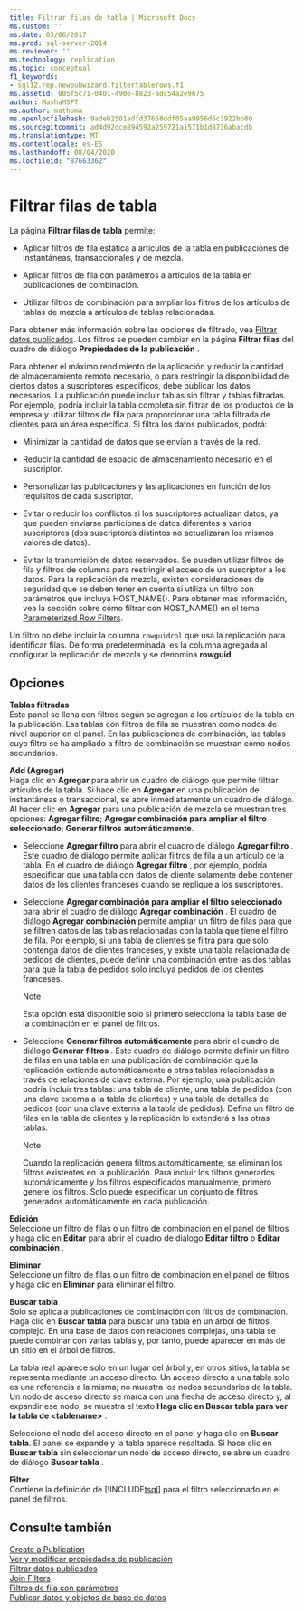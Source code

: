 ```yaml
---
title: Filtrar filas de tabla | Microsoft Docs
ms.custom: ''
ms.date: 03/06/2017
ms.prod: sql-server-2014
ms.reviewer: ''
ms.technology: replication
ms.topic: conceptual
f1_keywords:
- sql12.rep.newpubwizard.filtertablerows.f1
ms.assetid: 005f5c71-0401-490e-8823-adc54a2e9675
author: MashaMSFT
ms.author: mathoma
ms.openlocfilehash: 9adeb2501adfd37658ddf05aa9956d6c3922bb80
ms.sourcegitcommit: ad4d92dce894592a259721a1571b1d8736abacdb
ms.translationtype: MT
ms.contentlocale: es-ES
ms.lasthandoff: 08/04/2020
ms.locfileid: "87663362"
---
```

# <a name="filter-table-rows"></a>Filtrar filas de tabla
  La página **Filtrar filas de tabla** permite:  
  
-   Aplicar filtros de fila estática a artículos de la tabla en publicaciones de instantáneas, transaccionales y de mezcla.  
  
-   Aplicar filtros de fila con parámetros a artículos de la tabla en publicaciones de combinación.  
  
-   Utilizar filtros de combinación para ampliar los filtros de los artículos de tablas de mezcla a artículos de tablas relacionadas.  
  
 Para obtener más información sobre las opciones de filtrado, vea [Filtrar datos publicados](publish/filter-published-data.md). Los filtros se pueden cambiar en la página **Filtrar filas** del cuadro de diálogo **Propiedades de la publicación** .  
  
 Para obtener el máximo rendimiento de la aplicación y reducir la cantidad de almacenamiento remoto necesario, o para restringir la disponibilidad de ciertos datos a suscriptores específicos, debe publicar los datos necesarios. La publicación puede incluir tablas sin filtrar y tablas filtradas. Por ejemplo, podría incluir la tabla completa sin filtrar de los productos de la empresa y utilizar filtros de fila para proporcionar una tabla filtrada de clientes para un área específica. Si filtra los datos publicados, podrá:  
  
-   Minimizar la cantidad de datos que se envían a través de la red.  
  
-   Reducir la cantidad de espacio de almacenamiento necesario en el suscriptor.  
  
-   Personalizar las publicaciones y las aplicaciones en función de los requisitos de cada suscriptor.  
  
-   Evitar o reducir los conflictos si los suscriptores actualizan datos, ya que pueden enviarse particiones de datos diferentes a varios suscriptores (dos suscriptores distintos no actualizarán los mismos valores de datos).  
  
-   Evitar la transmisión de datos reservados. Se pueden utilizar filtros de fila y filtros de columna para restringir el acceso de un suscriptor a los datos. Para la replicación de mezcla, existen consideraciones de seguridad que se deben tener en cuenta si utiliza un filtro con parámetros que incluya HOST_NAME(). Para obtener más información, vea la sección sobre cómo filtrar con HOST_NAME() en el tema [Parameterized Row Filters](merge/parameterized-filters-parameterized-row-filters.md).  
  
 Un filtro no debe incluir la columna `rowguidcol` que usa la replicación para identificar filas. De forma predeterminada, es la columna agregada al configurar la replicación de mezcla y se denomina **rowguid**.  
  
## <a name="options"></a>Opciones  
 **Tablas filtradas**  
 Este panel se llena con filtros según se agregan a los artículos de la tabla en la publicación. Las tablas con filtros de fila se muestran como nodos de nivel superior en el panel. En las publicaciones de combinación, las tablas cuyo filtro se ha ampliado a filtro de combinación se muestran como nodos secundarios.  
  
 **Add (Agregar)**  
 Haga clic en **Agregar** para abrir un cuadro de diálogo que permite filtrar artículos de la tabla. Si hace clic en **Agregar** en una publicación de instantáneas o transaccional, se abre inmediatamente un cuadro de diálogo. Al hacer clic en **Agregar** para una publicación de mezcla se muestran tres opciones: **Agregar filtro**; **Agregar combinación para ampliar el filtro seleccionado**; **Generar filtros automáticamente**.  
  
-   Seleccione **Agregar filtro** para abrir el cuadro de diálogo **Agregar filtro** . Este cuadro de diálogo permite aplicar filtros de fila a un artículo de la tabla. En el cuadro de diálogo **Agregar filtro** , por ejemplo, podría especificar que una tabla con datos de cliente solamente debe contener datos de los clientes franceses cuando se replique a los suscriptores.  
  
-   Seleccione **Agregar combinación para ampliar el filtro seleccionado** para abrir el cuadro de diálogo **Agregar combinación** . El cuadro de diálogo **Agregar combinación** permite ampliar un filtro de filas para que se filtren datos de las tablas relacionadas con la tabla que tiene el filtro de fila. Por ejemplo, si una tabla de clientes se filtra para que solo contenga datos de clientes franceses, y existe una tabla relacionada de pedidos de clientes, puede definir una combinación entre las dos tablas para que la tabla de pedidos solo incluya pedidos de los clientes franceses.  
  
    > [!NOTE]  
    >  Esta opción está disponible solo si primero selecciona la tabla base de la combinación en el panel de filtros.  
  
-   Seleccione **Generar filtros automáticamente** para abrir el cuadro de diálogo **Generar filtros** . Este cuadro de diálogo permite definir un filtro de filas en una tabla en una publicación de combinación que la replicación extiende automáticamente a otras tablas relacionadas a través de relaciones de clave externa. Por ejemplo, una publicación podría incluir tres tablas: una tabla de cliente, una tabla de pedidos (con una clave externa a la tabla de clientes) y una tabla de detalles de pedidos (con una clave externa a la tabla de pedidos). Defina un filtro de filas en la tabla de clientes y la replicación lo extenderá a las otras tablas.  
  
    > [!NOTE]  
    >  Cuando la replicación genera filtros automáticamente, se eliminan los filtros existentes en la publicación. Para incluir los filtros generados automáticamente y los filtros especificados manualmente, primero genere los filtros. Solo puede especificar un conjunto de filtros generados automáticamente en cada publicación.  
  
 **Edición**  
 Seleccione un filtro de filas o un filtro de combinación en el panel de filtros y haga clic en **Editar** para abrir el cuadro de diálogo **Editar filtro** o **Editar combinación** .  
  
 **Eliminar**  
 Seleccione un filtro de filas o un filtro de combinación en el panel de filtros y haga clic en **Eliminar** para eliminar el filtro.  
  
 **Buscar tabla**  
 Solo se aplica a publicaciones de combinación con filtros de combinación. Haga clic en **Buscar tabla** para buscar una tabla en un árbol de filtros complejo. En una base de datos con relaciones complejas, una tabla se puede combinar con varias tablas y, por tanto, puede aparecer en más de un sitio en el árbol de filtros.  
  
 La tabla real aparece solo en un lugar del árbol y, en otros sitios, la tabla se representa mediante un acceso directo. Un acceso directo a una tabla solo es una referencia a la misma; no muestra los nodos secundarios de la tabla. Un nodo de acceso directo se marca con una flecha de acceso directo y, al expandir ese nodo, se muestra el texto **Haga clic en Buscar tabla para ver la tabla de \<tablename>** .  
  
 Seleccione el nodo del acceso directo en el panel y haga clic en **Buscar tabla**. El panel se expande y la tabla aparece resaltada. Si hace clic en **Buscar tabla** sin seleccionar un nodo de acceso directo, se abre un cuadro de diálogo **Buscar tabla** .  
  
 **Filter**  
 Contiene la definición de [!INCLUDE[tsql](../../includes/tsql-md.md)] para el filtro seleccionado en el panel de filtros.  
  
## <a name="see-also"></a>Consulte también  
 [Create a Publication](publish/create-a-publication.md)   
 [Ver y modificar propiedades de publicación](publish/view-and-modify-publication-properties.md)   
 [Filtrar datos publicados](publish/filter-published-data.md)   
 [Join Filters](merge/join-filters.md)   
 [Filtros de fila con parámetros](merge/parameterized-filters-parameterized-row-filters.md)   
 [Publicar datos y objetos de base de datos](publish/publish-data-and-database-objects.md)  
  
  
